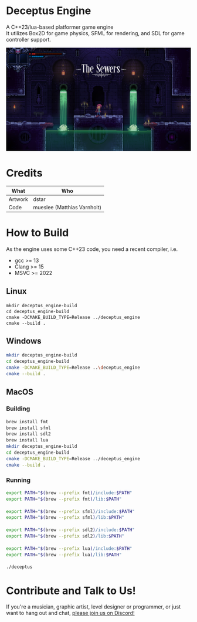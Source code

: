 # Deceptus Engine

A C++23/lua-based platformer game engine<br>
It utilizes Box2D for game physics, SFML for rendering, and SDL for game controller support.

![](doc/screenshots/screenshot_section.png)


# Credits

|What|Who|
|-|-|
|Artwork|dstar|
|Code|mueslee (Matthias Varnholt)|


# How to Build

As the engine uses some C++23 code, you need a recent compiler, i.e.
- gcc >= 13
- Clang >= 15
- MSVC >= 2022

## Linux
```
mkdir deceptus_engine-build
cd deceptus_engine-build
cmake -DCMAKE_BUILD_TYPE=Release ../deceptus_engine
cmake --build .
```

## Windows
```bash
mkdir deceptus_engine-build
cd deceptus_engine-build
cmake -DCMAKE_BUILD_TYPE=Release ..\deceptus_engine
cmake --build .
```

## MacOS

### Building
```bash
brew install fmt
brew install sfml
brew install sdl2
brew install lua
mkdir deceptus_engine-build
cd deceptus_engine-build
cmake -DCMAKE_BUILD_TYPE=Release ../deceptus_engine
cmake --build .
```

### Running
```bash
export PATH="$(brew --prefix fmt)/include:$PATH"
export PATH="$(brew --prefix fmt)/lib:$PATH"

export PATH="$(brew --prefix sfml)/include:$PATH"
export PATH="$(brew --prefix sfml)/lib:$PATH"

export PATH="$(brew --prefix sdl2)/include:$PATH"
export PATH="$(brew --prefix sdl2)/lib:$PATH"

export PATH="$(brew --prefix lua)/include:$PATH"
export PATH="$(brew --prefix lua)/lib:$PATH"

./deceptus
```


# Contribute and Talk to Us!
If you're a musician, graphic artist, level designer or programmer, or just want to hang out and chat, [please join us on Discord!](https://discord.gg/EZpkbGDaWD)

